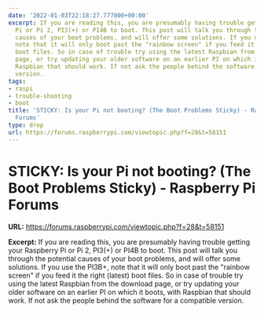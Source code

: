 ```yaml
---
date: '2022-01-03T22:18:27.777000+00:00'
excerpt: If you are reading this, you are presumably having trouble getting your Raspberry
  Pi or Pi 2, PI3(+) or PI4B to boot. This post will talk you through the potential
  causes of your boot problems, and will offer some solutions. If you use the PI3B+,
  note that it will only boot past the "rainbow screen" if you feed it the right (latest)
  boot files. So in case of trouble try using the latest Raspbian from the download
  page, or try updating your older software on an earlier PI on which it boots, with
  Raspbian that should work. If not ask the people behind the software for a compatible
  version.
tags:
- raspi
- trouble-shooting
- boot
title: 'STICKY: Is your Pi not booting? (The Boot Problems Sticky) - Raspberry Pi
  Forums'
type: drop
url: https://forums.raspberrypi.com/viewtopic.php?f=28&t=58151
---
```


# STICKY: Is your Pi not booting? (The Boot Problems Sticky) - Raspberry Pi Forums

**URL:** https://forums.raspberrypi.com/viewtopic.php?f=28&t=58151

**Excerpt:** If you are reading this, you are presumably having trouble getting your Raspberry Pi or Pi 2, PI3(+) or PI4B to boot. This post will talk you through the potential causes of your boot problems, and will offer some solutions. If you use the PI3B+, note that it will only boot past the "rainbow screen" if you feed it the right (latest) boot files. So in case of trouble try using the latest Raspbian from the download page, or try updating your older software on an earlier PI on which it boots, with Raspbian that should work. If not ask the people behind the software for a compatible version.
